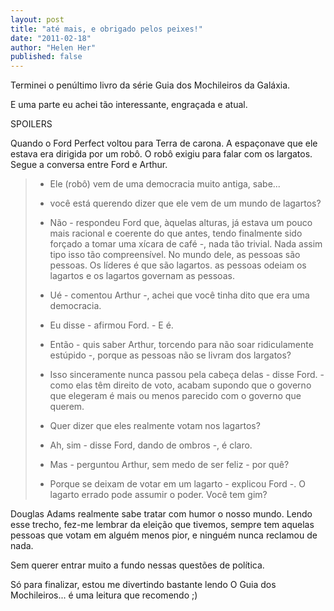 ```yaml
---
layout: post
title: "até mais, e obrigado pelos peixes!"
date: "2011-02-18"
author: "Helen Her"
published: false
---
```

Terminei o penúltimo livro da série Guia dos Mochileiros da Galáxia.

E uma parte eu achei tão interessante, engraçada e atual.

SPOILERS








Quando o Ford Perfect voltou para Terra de carona.
A espaçonave que ele estava era dirigida por um robô.
O robô exigiu para falar com os largatos.
Segue a conversa entre Ford e Arthur.
>
> - Ele (robô) vem de uma democracia muito antiga, sabe...
>
> - você está querendo dizer que ele vem de um mundo de lagartos?
>
> - Não - respondeu Ford que, àquelas alturas, já estava um pouco mais racional e coerente do que antes, 
> tendo finalmente sido forçado a tomar uma xícara de  café -, nada tão trivial. Nada assim tipo isso tão compreensível. 
> No mundo  dele, as pessoas são pessoas. Os líderes é que são lagartos. as pessoas odeiam os lagartos e os lagartos governam as pessoas.
>
> - Ué - comentou Arthur -, achei que você tinha dito que era uma democracia.
>
> - Eu disse - afirmou Ford. - E é.
>
> - Então - quis saber Arthur, torcendo para não soar ridiculamente estúpido -, porque as pessoas não se livram dos largatos?
>
> - Isso sinceramente nunca passou pela cabeça delas - disse Ford. - como  elas têm direito de voto, acabam supondo que o governo que elegeram é mais ou  menos parecido com o governo que querem.
>
> - Quer dizer que eles realmente votam nos lagartos?
>
> - Ah, sim - disse Ford, dando de ombros -, é claro.
>
> - Mas - perguntou Arthur, sem medo de ser feliz - por quê?
>
> - Porque se deixam de votar em um lagarto - explicou Ford -. O lagarto errado pode assumir o poder. Você tem gim?

Douglas Adams realmente sabe tratar com humor o nosso mundo.
Lendo esse trecho, fez-me lembrar da eleição que tivemos, sempre tem aquelas pessoas que votam em alguém menos pior, e ninguém nunca reclamou de nada.

Sem querer entrar muito a fundo nessas questões de política.

Só para finalizar, estou me divertindo bastante lendo O Guia dos Mochileiros...
é uma leitura que recomendo ;)
